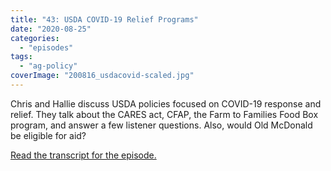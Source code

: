 ```yaml
---
title: "43: USDA COVID-19 Relief Programs"
date: "2020-08-25"
categories: 
  - "episodes"
tags: 
  - "ag-policy"
coverImage: "200816_usdacovid-scaled.jpg"
---
```


Chris and Hallie discuss USDA policies focused on COVID-19 response and relief. They talk about the CARES act, CFAP, the Farm to Families Food Box program, and answer a few listener questions. Also, would Old McDonald be eligible for aid?

[Read the transcript for the episode.](https://www.onetogrowonpod.com/43-usda-covid-19-relief-programs-transcript/)
